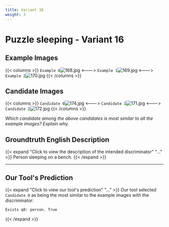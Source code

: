 ```yaml
---
title: Variant 16
weight: 3
---
```


# Puzzle sleeping - Variant 16

## Example Images
{{< columns >}}
`Example 0`![168.jpg](/natscene_data/images/168.jpg)
<--->
`Example 1`![169.jpg](/natscene_data/images/169.jpg)
<--->
`Example 2`![170.jpg](/natscene_data/images/170.jpg)
{{< /columns >}}

## Candidate Images
{{< columns >}}
`Candidate 0`![174.jpg](/natscene_data/images/174.jpg)
<--->
`Candidate 1`![171.jpg](/natscene_data/images/171.jpg)
<--->
`Candidate 2`![172.jpg](/natscene_data/images/172.jpg)
{{< /columns >}}

*Which candidate among the above candidates is most similar to all the example images? Explain why.*

## Groundtruth English Description

{{< expand "Click to view the description of the intended discriminator" "..." >}}
Person sleeping on a bench.
{{< /expand >}}

---



## Our Tool's Prediction

{{< expand "Click to view our tool's prediction" "..." >}}
Our tool selected `Candidate 0` as being the most similar to the example images with the discriminator:
```plaintext
Exists q0: person. True
```
{{< /expand >}}
